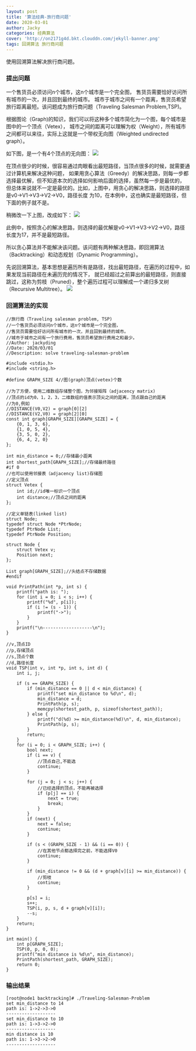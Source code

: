 ```yaml
---
layout: post
title: '算法经典-旅行商问题'
date: 2020-03-01
author: Jacky
categories: 经典算法
cover: 'http://on2171g4d.bkt.clouddn.com/jekyll-banner.png'
tags: 回溯算法 旅行商问题
---
```


使用回溯算法解决旅行商问题。

### 提出问题
一个售货员必须访问n个城市，这n个城市是一个完全图，
售货员需要恰好访问所有城市的一次，并且回到最终的城市。
城市于城市之间有一个距离，售货员希望旅行距离最短。该问题成为旅行商问题（Traveling Salesman Problem,TSP)。

根据图论（Graph)的知识，我们可以将这种多个城市简化为一个图，每个城市是图中的一个顶点（Vetex），
城市之间的距离可以理解为权（Weight），所有城市之间都可以来往，实际上这就是一个带权无向图（Weighted undirected graph）。

如下图，是一个有4个顶点的无向图：
![](https://github.com/jackyding2679/jackyding2679.github.io/tree/master/assets/TSP1.jpg)

在顶点很少的时候，很容易通过肉眼看出最短路径，当顶点很多的时候，就需要通过计算机来解决这种问题，
如果用贪心算法（Greedy）的解决思路，则每一步都选择最优解，但不知道本次的选择如何影响后面的选择，虽然每一步是最优的，
但总体来说就不一定是最优的。比如，上图中，用贪心的解决思路，则选择的路径是v0->V1->V3->V2->V0，路径长度
为10，在本例中，这也确实是最短路径，但下面的例子就不是。

稍微改一下上图，改成如下：
![](https://github.com/jackyding2679/jackyding2679.github.io/tree/master/assets/TSP2.jpg)

此例中，按照贪心的解决思路，则选择的最优解是v0->V1->V3->V2->V0，路径长度为17，并不是最短路径。

所以贪心算法并不能解决该问题。该问题有两种解决思路，即回溯算法（Backtracking）和动态规划（Dynamic Programming）。

先说回溯算法，基本思想是遍历所有是路径，找出最短路径，在遍历的过程中，如果发现当前路径在未遍历完的情况下，
就已经超过之前算出的最短路径，则直接跳过，这称为剪枝（Pruned），整个遍历过程可以理解成一个递归多叉树（Recursive Multitree）。
![](https://github.com/jackyding2679/jackyding2679.github.io/tree/master/assets/TSP_tree.jpg)


### 回溯算法的实现
```clike
//旅行商（Traveling salesman problem, TSP)
//一个售货员必须访问n个城市，这n个城市是一个完全图，
//售货员需要恰好访问所有城市的一次，并且回到最终的城市。
//城市于城市之间有一个旅行费用，售货员希望旅行费用之和最少。
//Author: jackyding
//Date: 2020/03/01
//Description: solve traveling-salesman-problem

#include <stdio.h>
#include <string.h>

#define GRAPH_SIZE 4//图(graph)顶点(vetex)个数

//为了方便，使用二维数组存储整个图，为邻接矩阵（adjacency matrix)
//顶点的id为0，1，2，3，二维数组的值表示顶尖之间的距离，顶点跟自己的距离
//为0,例如
//DISTANCE(V0,V2) = graph[0][2]
//DISTANCE(V2,V0) = graph[2][0]
const int graph[GRAPH_SIZE][GRAPH_SIZE] = {
    {0, 1, 3, 6},
    {1, 0, 5, 4},
    {3, 5, 0, 2},
    {6, 4, 2, 0}
};

int min_distance = 0;//存储最小距离
int shortest_path[GRAPH_SIZE];//存储最终路径
#if 0
//也可以使用邻接表（adjacency list)存储图
//定义顶点
struct Vetex {
    int id;//id唯一标识一个顶点
    int distance;//顶点之间的距离
};

//定义单链表(linked list)
struct Node;
typedef struct Node *PtrNode;
typedef PtrNode List;
typedef PtrNode Position;

struct Node {
    struct Vetex v;
    Position next;
};

List graph[GRAPH_SIZE];//头结点不存储数据
#endif

void PrintPath(int *p, int s) {
    printf("path is: ");
    for (int i = 0; i < s; i++) {
        printf("%d", p[i]);
        if (i != (s - 1)) {
            printf("->");
        }
    }
    printf("\n-------------------\n");
}

//v,顶点ID
//p,存储顶点
//s,顶点个数
//d,路径长度
void TSP(int v, int *p, int s, int d) {
    int i, j;

    if (s == GRAPH_SIZE) {
        if (min_distance == 0 || d < min_distance) {
            printf("set min_distance to %d\n", d);
            min_distance = d;
            PrintPath(p, s);
            memcpy(shortest_path, p, sizeof(shortest_path));
        } else {
            printf("d(%d) >= min_distance(%d)\n", d, min_distance);
            PrintPath(p, s);
        }
        return;
    }
    for (i = 0; i < GRAPH_SIZE; i++) {
        bool next;
        if (i == v) {
            //顶点自己,不能选
            continue;
        }

        for (j = 0; j < s; j++) {
            //已经选择的顶点，不能再被选择
            if (p[j] == i) {
                next = true;
                break;
            }
        }
        if (next) {
            next = false;
            continue;
        }

        if (s < (GRAPH_SIZE - 1) && (i == 0)) {
            //在其他节点都选择完之前，不能选择V0
            continue;
        }

        if (min_distance != 0 && (d + graph[v][i] >= min_distance)) {
            //剪枝
            continue;
        }

        p[s] = i;
        s++;
        TSP(i, p, s, d + graph[v][i]);
        --s;
    }
    return;
}

int main() {
    int p[GRAPH_SIZE];
    TSP(0, p, 0, 0);
    printf("min distance is %d\n", min_distance);
    PrintPath(shortest_path, GRAPH_SIZE);
    return 0;
}
```
### 输出结果
```clike
[root@node1 backtracking]# ./Traveling-Salesman-Problem
set min_distance to 14
path is: 1->2->3->0
-------------------
set min_distance to 10
path is: 1->3->2->0
-------------------
min distance is 10
path is: 1->3->2->0
-------------------
```